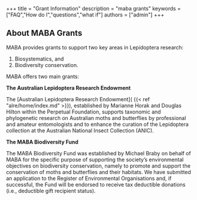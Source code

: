 +++
title = "Grant Information"
description = "maba grants"
keywords = ["FAQ","How do I","questions","what if"]
authors = ["admin"]
+++

## About MABA Grants

MABA provides grants to support two key areas in Lepidoptera research: 

1. Biosystematics, and 
2. Biodiversity conservation. 

MABA offers two main grants:

**The Australian Lepidoptera Research Endowment**

The [Australian Lepidoptera Research Endowment]( {{< ref "alre/home/index.md" >}}), established by Marianne Horak and Douglas Hilton within the Perpetual Foundation, supports taxonomic and phylogenetic research on Australian moths and butterflies by professional and amateur entomologists and to enhance the curation of the Lepidoptera collection at the Australian National Insect Collection (ANIC). 

**The MABA Biodiversity Fund**

The MABA Biodiversity Fund was established by Michael Braby on behalf of MABA for the specific purpose of supporting the society’s environmental objectives on biodiversity conservation, namely to promote and support the conservation of moths and butterflies and their habitats. We have submitted an application to the Register of Environmental Organisations and, if successful, the Fund will be endorsed to receive tax deductible donations (i.e., deductible gift recipient status). 
